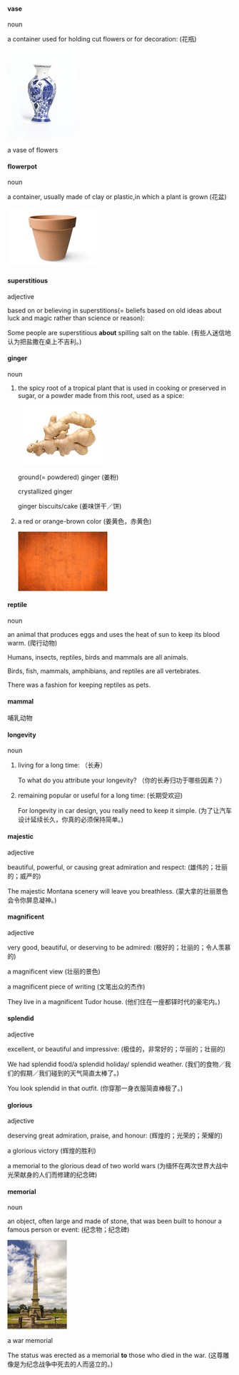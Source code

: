 #### vase
noun

a container used for holding cut flowers or for decoration: (花瓶)

![](vase_noun_002_39902.jpg)

a vase of flowers

#### flowerpot
noun

a container, usually made of clay or plastic,in which a plant is grown (花盆)

![](./flower_noun_002_14407.jpg)

#### superstitious
adjective

based on or believing in superstitions(= beliefs based on old ideas about luck and magic rather than science or reason):

Some people are superstitious **about** spilling salt on the table. (有些人迷信地认为把盐撒在桌上不吉利。)

#### ginger
noun

1. the spicy root of a tropical plant that is used in cooking or preserved in sugar, or a powder made from this root, used as a spice:

   ![](./ginger_noun_002_15826.jpg)

   ground(= powdered) ginger (姜粉)

   crystallized ginger

   ginger biscuits/cake (姜味饼干／饼)

2. a red or orange-brown color (姜黄色，赤黄色)
   
   ![](./ginger_noun_004_1369.jpg)

#### reptile
noun

an animal that produces eggs and uses the heat of sun to keep its blood warm. (爬行动物)

Humans, insects, reptiles, birds and mammals are all animals.

Birds, fish, mammals, amphibians, and reptiles are all vertebrates.

There was a fashion for keeping reptiles as pets.

#### mammal
哺乳动物

#### longevity
noun

1. living for a long time: （长寿）

   To what do you attribute your longevity? （你的长寿归功于哪些因素？）

2. remaining popular or useful for a long time: (长期受欢迎)
   
   For longevity in car design, you really need to keep it simple. (为了让汽车设计延续长久，你真的必须保持简单。)

#### majestic
adjective

beautiful, powerful, or causing great admiration and respect: (雄伟的；壮丽的；威严的)

The majestic Montana scenery will leave you breathless. (蒙大拿的壮丽景色会令你屏息凝神。)

#### magnificent
adjective

very good, beautiful, or deserving to be admired: (极好的；壮丽的；令人羡慕的)

a magnificent view (壮丽的景色)

a magnificent piece of writing (文笔出众的杰作)

They live in a magnificent Tudor house. (他们住在一座都铎时代的豪宅内。)

#### splendid
adjective

excellent, or beautiful and impressive: (极佳的，非常好的；华丽的；壮丽的)

We had splendid food/a splendid holiday/ splendid weather. (我们的食物／我们的假期／我们碰到的天气简直太棒了。)

You look splendid in that outfit. (你穿那一身衣服简直棒极了。)

#### glorious
adjective

deserving great admiration, praise, and honour: (辉煌的；光荣的；荣耀的)

a glorious victory (辉煌的胜利)

a memorial to the glorious dead of two world wars (为缅怀在两次世界大战中光荣献身的人们而修建的纪念碑)

#### memorial
noun

an object, often large and made of stone, that was been built to honour a famous person or event: (纪念物；纪念碑)

![](./memori_noun_002_22929.jpg)

a war memorial

The status was erected as a memorial **to** those who died in the war. (这尊雕像是为纪念战争中死去的人而竖立的。)



